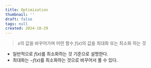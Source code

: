 ```yaml
---
title: Optimization
thumbnail: ''
draft: false
tags: null
created: 2024-10-29
---
```



 > 
 > $x$의 값을 바꾸어가며 어떤 함수 $f(x)$의 값을 최대화 또는 최소화 하는 것

* 일반적으로 $f(x)$를 최소화하는 것 기준으로 설명한다.
* 최대화는 $-f(x)$를 최소화하는 것으로 바꾸어서 풀 수 있다.

